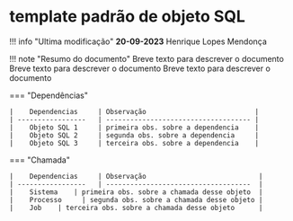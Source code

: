 # template padrão de objeto SQL

!!! info "Ultima modificação"
    **20-09-2023**   Henrique Lopes Mendonça  

!!! note "Resumo do documento"
    Breve texto para descrever o documento
    Breve texto para descrever o documento
    Breve texto para descrever o documento

=== "Dependências"

    |    Dependencias     | Observação                           | 
    | -----------------   | ------------------------------------ |
    |    Objeto SQL 1     | primeira obs. sobre a dependencia    |
    |    Objeto SQL 2     | segunda obs. sobre a dependencia     |
    |    Objeto SQL 3     | terceira obs. sobre a dependencia    |

=== "Chamada"

    |    Dependencias     | Observação                            | 
    | -----------------   | ------------------------------------  |
    |    Sistema    | primeira obs. sobre a chamada desse objeto  |
    |    Processo     | segunda obs. sobre a chamada desse objeto |
    |    Job    | terceira obs. sobre a chamada desse objeto      |   





